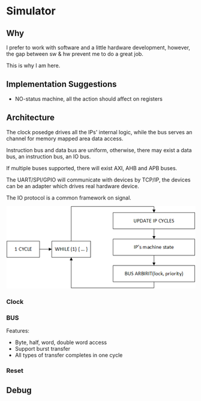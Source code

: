 # Simulator

## Why

I prefer to work with software and a little hardware development, however,
the gap between sw & hw prevent me to do a great job.

This is why I am here.

## Implementation Suggestions

* NO-status machine, all the action should affect on registers

## Architecture

The clock posedge drives all the IPs' internal logic, while the bus serves an
channel for memory mapped area data access.

Instruction bus and data bus are uniform, otherwise, there may exist a data
bus, an instruction bus, an IO bus.

If multiple buses supported, there will exist AXI, AHB and APB buses.

The UART/SPI/GPIO will communicate with devices by TCP/IP, the devices can be
an adapter which drives real hardware device.

The IO protocol is a common framework on signal.

![architecture-pure](./img/pure.png)

### Clock

### BUS

Features:

* Byte, half, word, double word access
* Support burst transfer
* All types of transfer completes in one cycle

### Reset

## Debug

